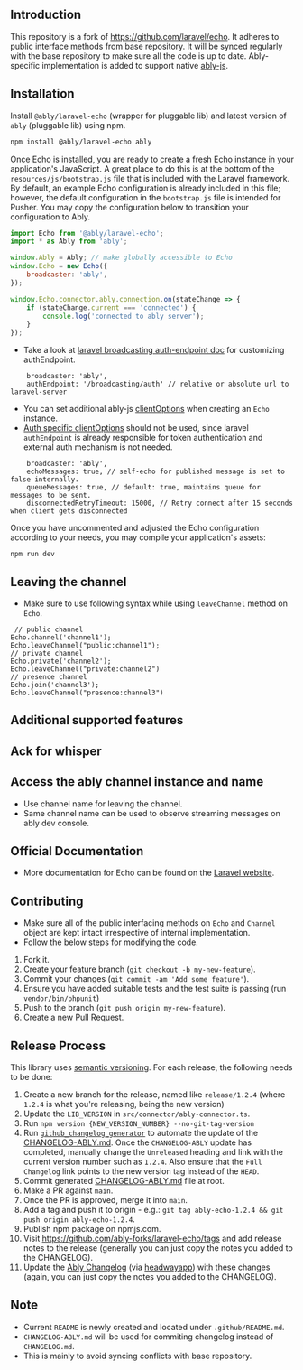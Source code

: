 ## Introduction
This repository is a fork of https://github.com/laravel/echo. It adheres to public interface methods from base repository. It will be synced regularly with the base repository to make sure all the code is up to date.
Ably-specific implementation is added to support native [ably-js](https://github.com/ably/ably-js).

## Installation 
 Install `@ably/laravel-echo` (wrapper for pluggable lib) and latest version of `ably` (pluggable lib) using npm.

```bash
npm install @ably/laravel-echo ably
```

Once Echo is installed, you are ready to create a fresh Echo instance in your application's JavaScript. A great place to do this is at the bottom of the `resources/js/bootstrap.js` file that is included with the Laravel framework. By default, an example Echo configuration is already included in this file; however, the default configuration in the `bootstrap.js` file is intended for Pusher. You may copy the configuration below to transition your configuration to Ably.

```js
import Echo from '@ably/laravel-echo';
import * as Ably from 'ably';

window.Ably = Ably; // make globally accessible to Echo
window.Echo = new Echo({
    broadcaster: 'ably',
});

window.Echo.connector.ably.connection.on(stateChange => {
    if (stateChange.current === 'connected') {
        console.log('connected to ably server');
    }
});
```

- Take a look at [laravel broadcasting auth-endpoint doc](https://laravel.com/docs/broadcasting#customizing-the-authorization-endpoint) for customizing authEndpoint.
```
    broadcaster: 'ably',
    authEndpoint: '/broadcasting/auth' // relative or absolute url to laravel-server
```

- You can set additional ably-js [clientOptions](https://ably.com/docs/api/realtime-sdk?lang=javascript#client-options) when creating an `Echo` instance.
- [Auth specific clientOptions](https://sdk.ably.com/builds/ably/specification/main/features/#AO1) should not be used, since laravel `authEndpoint` is already responsible for token authentication and external auth mechanism is not needed.

```
    broadcaster: 'ably',
    echoMessages: true, // self-echo for published message is set to false internally.
    queueMessages: true, // default: true, maintains queue for messages to be sent.
    disconnectedRetryTimeout: 15000, // Retry connect after 15 seconds when client gets disconnected
```

Once you have uncommented and adjusted the Echo configuration according to your needs, you may compile your application's assets:

```shell
npm run dev
```

## Leaving the channel
- Make sure to use following syntax while using `leaveChannel` method on `Echo`.
```
 // public channel
Echo.channel('channel1');
Echo.leaveChannel("public:channel1");
// private channel
Echo.private('channel2'); 
Echo.leaveChannel("private:channel2")
// presence channel
Echo.join('channel3'); 
Echo.leaveChannel("presence:channel3")
```

## Additional supported features


## Ack for whisper

## Access the ably channel instance and name
- Use channel name for leaving the channel.
- Same channel name can be used to observe streaming messages on ably dev console. 

## Official Documentation
- More documentation for Echo can be found on the [Laravel website](https://laravel.com/docs/broadcasting).

## Contributing
- Make sure all of the public interfacing methods on `Echo` and `Channel` object are kept intact irrespective of internal implementation.
- Follow the below steps for modifying the code.
1. Fork it.
2. Create your feature branch (`git checkout -b my-new-feature`).
3. Commit your changes (`git commit -am 'Add some feature'`).
4. Ensure you have added suitable tests and the test suite is passing (run `vendor/bin/phpunit`)
4. Push to the branch (`git push origin my-new-feature`).
5. Create a new Pull Request.


## Release Process
This library uses [semantic versioning](http://semver.org/). For each release, the following needs to be done:

1. Create a new branch for the release, named like `release/1.2.4` (where `1.2.4` is what you're releasing, being the new version)
2. Update the `LIB_VERSION` in `src/connector/ably-connector.ts`.
3. Run `npm version {NEW_VERSION_NUMBER} --no-git-tag-version`
4. Run [`github_changelog_generator`](https://github.com/skywinder/Github-Changelog-Generator) to automate the update of the [CHANGELOG-ABLY.md](../CHANGELOG-ABLY.md). Once the `CHANGELOG-ABLY` update has completed, manually change the `Unreleased` heading and link with the current version number such as `1.2.4`. Also ensure that the `Full Changelog` link points to the new version tag instead of the `HEAD`.
5. Commit generated [CHANGELOG-ABLY.md](../CHANGELOG-ABLY.md) file at root.
6. Make a PR against `main`.
7. Once the PR is approved, merge it into `main`.
8. Add a tag and push it to origin - e.g.: `git tag ably-echo-1.2.4
 && git push origin ably-echo-1.2.4`.
9. Publish npm package on npmjs.com.
10. Visit https://github.com/ably-forks/laravel-echo/tags and add release notes to the release (generally you can just copy the notes you added to the CHANGELOG).
11. Update the [Ably Changelog](https://changelog.ably.com/) (via [headwayapp](https://headwayapp.co/)) with these changes (again, you can just copy the notes you added to the CHANGELOG).

## Note 
- Current `README` is newly created and located under `.github/README.md`.
- `CHANGELOG-ABLY.md` will be used for commiting changelog instead of `CHANGELOG.md`.
- This is mainly to avoid syncing conflicts with base repository.
